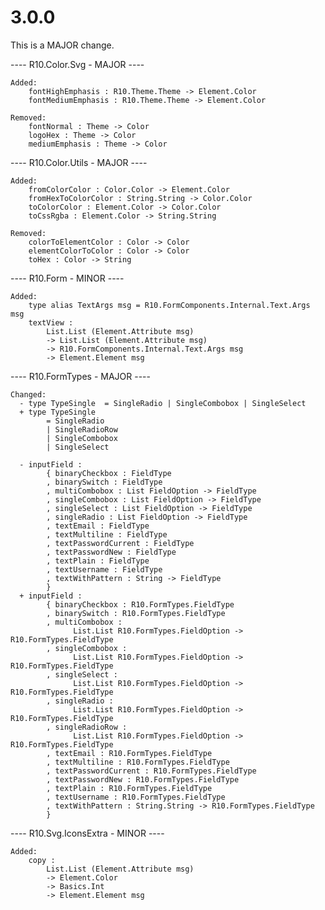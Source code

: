 # 3.0.0

This is a MAJOR change.

---- R10.Color.Svg - MAJOR ----

    Added:
        fontHighEmphasis : R10.Theme.Theme -> Element.Color
        fontMediumEmphasis : R10.Theme.Theme -> Element.Color

    Removed:
        fontNormal : Theme -> Color
        logoHex : Theme -> Color
        mediumEmphasis : Theme -> Color


---- R10.Color.Utils - MAJOR ----

    Added:
        fromColorColor : Color.Color -> Element.Color
        fromHexToColorColor : String.String -> Color.Color
        toColorColor : Element.Color -> Color.Color
        toCssRgba : Element.Color -> String.String

    Removed:
        colorToElementColor : Color -> Color
        elementColorToColor : Color -> Color
        toHex : Color -> String


---- R10.Form - MINOR ----

    Added:
        type alias TextArgs msg = R10.FormComponents.Internal.Text.Args msg
        textView :
            List.List (Element.Attribute msg)
            -> List.List (Element.Attribute msg)
            -> R10.FormComponents.Internal.Text.Args msg
            -> Element.Element msg


---- R10.FormTypes - MAJOR ----

    Changed:
      - type TypeSingle  = SingleRadio | SingleCombobox | SingleSelect
      + type TypeSingle
            = SingleRadio
            | SingleRadioRow
            | SingleCombobox
            | SingleSelect

      - inputField :
            { binaryCheckbox : FieldType
            , binarySwitch : FieldType
            , multiCombobox : List FieldOption -> FieldType
            , singleCombobox : List FieldOption -> FieldType
            , singleSelect : List FieldOption -> FieldType
            , singleRadio : List FieldOption -> FieldType
            , textEmail : FieldType
            , textMultiline : FieldType
            , textPasswordCurrent : FieldType
            , textPasswordNew : FieldType
            , textPlain : FieldType
            , textUsername : FieldType
            , textWithPattern : String -> FieldType
            }
      + inputField :
            { binaryCheckbox : R10.FormTypes.FieldType
            , binarySwitch : R10.FormTypes.FieldType
            , multiCombobox :
                  List.List R10.FormTypes.FieldOption -> R10.FormTypes.FieldType
            , singleCombobox :
                  List.List R10.FormTypes.FieldOption -> R10.FormTypes.FieldType
            , singleSelect :
                  List.List R10.FormTypes.FieldOption -> R10.FormTypes.FieldType
            , singleRadio :
                  List.List R10.FormTypes.FieldOption -> R10.FormTypes.FieldType
            , singleRadioRow :
                  List.List R10.FormTypes.FieldOption -> R10.FormTypes.FieldType
            , textEmail : R10.FormTypes.FieldType
            , textMultiline : R10.FormTypes.FieldType
            , textPasswordCurrent : R10.FormTypes.FieldType
            , textPasswordNew : R10.FormTypes.FieldType
            , textPlain : R10.FormTypes.FieldType
            , textUsername : R10.FormTypes.FieldType
            , textWithPattern : String.String -> R10.FormTypes.FieldType
            }



---- R10.Svg.IconsExtra - MINOR ----

    Added:
        copy :
            List.List (Element.Attribute msg)
            -> Element.Color
            -> Basics.Int
            -> Element.Element msg